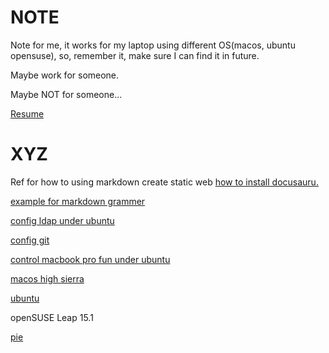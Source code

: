 # NOTE

Note for me, it works for my laptop using different OS(macos, ubuntu opensuse), so, remember it, make sure I can find it in future.

Maybe work for someone.

Maybe NOT for someone...

[Resume](doc/me/resume.md)

# XYZ

Ref for how to using markdown create static web [how to install docusauru.](doc/docusaurus.md)

[example for markdown grammer](doc/template.md)

[config ldap under ubuntu](doc/ldap/ldap.md)

[config git](doc/git/git.md)

[control macbook pro fun under ubuntu](doc/fan/fan.md)

[macos high sierra](doc/macos/index.md)

[ubuntu](doc/ubuntu/index.md)

openSUSE Leap 15.1

[pie](doc/pie/index.md)
